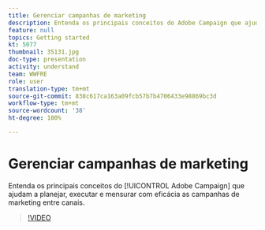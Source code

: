 ```yaml
---
title: Gerenciar campanhas de marketing
description: Entenda os principais conceitos do Adobe Campaign que ajudam a planejar, executar e mensurar com eficácia as campanhas de marketing entre canais.
feature: null
topics: Getting started
kt: 5077
thumbnail: 35131.jpg
doc-type: presentation
activity: understand
team: WWFRE
role: user
translation-type: tm+mt
source-git-commit: 838c617ca163a09fcb57b7b4706433e98869bc3d
workflow-type: tm+mt
source-wordcount: '38'
ht-degree: 100%

---
```



# Gerenciar campanhas de marketing

Entenda os principais conceitos do [!UICONTROL Adobe Campaign] que ajudam a planejar, executar e mensurar com eficácia as campanhas de marketing entre canais.

>[!VIDEO](https://video.tv.adobe.com/v/35131?quality=12)
